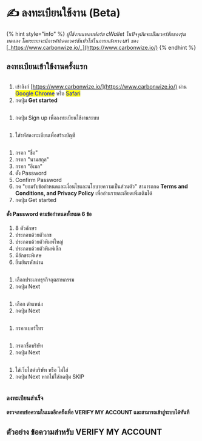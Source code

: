 # ✍ ลงทะเบียนใช้งาน (Beta)

{% hint style="info" %}
_ผู้ใช้งานแพลทฟอร์ม cWallet ในปัจจุบันจะเป็นเวอร์ชันของรุ่นทดลอง โดยระบบจะมีการอัปเดตเวอร์ชันทั่วไปในภายหลังทาง url ของ_ [_https://www.carbonwize.io/_](https://www.carbonwize.io/)
{% endhint %}

## ลงทะเบียนเข้าใช้งานครั้งแรก

<figure><img src="../.gitbook/assets/image (181).png" alt=""><figcaption></figcaption></figure>

1. เข้าลิงก์ [https://www.carbonwize.io/](https://www.carbonwize.io/) ผ่าน <mark style="color:blue;">Google Chrome</mark> หรือ <mark style="color:blue;">Safari</mark>
2. กดปุ่ม **Get started**



<figure><img src="../.gitbook/assets/image (95).png" alt=""><figcaption></figcaption></figure>

1. กดปุ่ม Sign up เพื่อลงทะเบียนใช้งานระบบ



<figure><img src="../.gitbook/assets/Screenshot 2566-11-02 at 12.34.01.png" alt=""><figcaption></figcaption></figure>

1. ใส่รหัสลงทะเบียนเพื่อสร้างบัญชี



<figure><img src="../.gitbook/assets/image (96).png" alt=""><figcaption></figcaption></figure>

1. กรอก "ชื่อ"
2. กรอก "นามสกุล"
3. กรอก "อีเมล"
4. ตั้ง Password
5. Confirm Password
6. กด "ยอมรับข้อกำหนดและเงื่อนไขและนโยบายความเป็นส่วนตัว" สามารถกด **Terms and Conditions, and Privacy Policy** เพื่ออ่านรายละเอียดเพิ่มเติมได้
7. กดปุ่ม Get started

#### ตั้ง Password ตามข้อกำหนดทั้งหมด 6 ข้อ

1. 8 ตัวอักษร
2. ประกอบด้วยตัวเลข
3. ประกอบด้วยตัวพิมพ์ใหญ่
4. ประกอบด้วยตัวพิมพ์เล็ก
5. มีอักขระพิเศษ
6. ยืนยันรหัสผ่าน



<figure><img src="../.gitbook/assets/Screenshot 2566-11-02 at 12.36.04.png" alt=""><figcaption></figcaption></figure>



1. เลือกประเภทธุรกิจอุตสาหกรรม
2. กดปุ่ม Next



<figure><img src="../.gitbook/assets/image (32).png" alt=""><figcaption></figcaption></figure>

1. เลือก ตำแหน่ง
2. กดปุ่ม Next



<figure><img src="../.gitbook/assets/Screenshot 2566-11-02 at 12.38.51.png" alt=""><figcaption></figcaption></figure>

1. กรอกเบอร์โทร



<figure><img src="../.gitbook/assets/Screenshot 2566-11-02 at 12.39.19.png" alt=""><figcaption></figcaption></figure>

1. กรอกชื่อบริษัท
2. กดปุ่ม Next



<figure><img src="../.gitbook/assets/Screenshot 2566-11-02 at 12.39.51.png" alt=""><figcaption></figcaption></figure>

1. ใส่เว็บไซต์บริษัท หรือ ไม่ใส่
2. กดปุ่ม Next หากไม่ใส่กดปุ่ม SKIP



<figure><img src="../.gitbook/assets/image (152).png" alt=""><figcaption></figcaption></figure>

### ลงทะเบียนสำเร็จ

#### ตรวจสอบข้อความในเมลอีกครั้งเพื่อ **VERIFY MY ACCOUNT** และสามารถเข้าสู่ระบบได้ทันที

## ตัวอย่าง ข้อความสำหรับ **VERIFY MY ACCOUNT**

<figure><img src="../.gitbook/assets/image (18).png" alt=""><figcaption></figcaption></figure>
